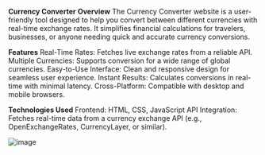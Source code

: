 **Currency Converter**
**Overview**
The Currency Converter website is a user-friendly tool designed to help you convert between different currencies with real-time exchange rates. It simplifies financial calculations for travelers, businesses, or anyone needing quick and accurate currency conversions.

**Features**
Real-Time Rates: Fetches live exchange rates from a reliable API.
Multiple Currencies: Supports conversion for a wide range of global currencies.
Easy-to-Use Interface: Clean and responsive design for seamless user experience.
Instant Results: Calculates conversions in real-time with minimal latency.
Cross-Platform: Compatible with desktop and mobile browsers.


**Technologies Used**
Frontend: HTML, CSS, JavaScript
API Integration: Fetches real-time data from a currency exchange API (e.g., OpenExchangeRates, CurrencyLayer, or similar).

![image](https://github.com/user-attachments/assets/e3b37a2a-19db-4fa6-a1e1-aadefa028907)

